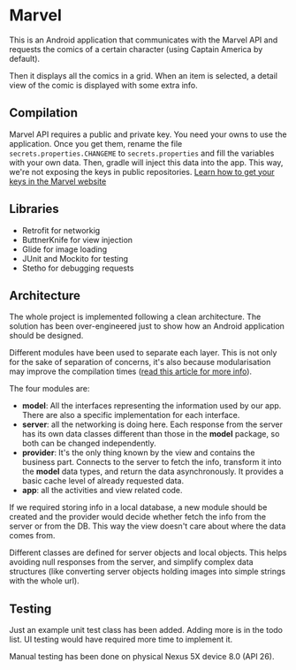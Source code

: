 # Marvel
This is an Android application that communicates with the Marvel API and requests the comics of a certain character (using Captain America by default).

Then it displays all the comics in a grid. When an item is selected, a detail view of the comic is displayed with some extra info.

## Compilation
Marvel API requires a public and private key. You need your owns to use the application. Once you get them, rename the file `secrets.properties.CHANGEME` to `secrets.properties` and fill the variables with your own data. Then, gradle will inject this data into the app. This way, we're not exposing the keys in public repositories. [Learn how to get your keys in the Marvel website](http://developer.marvel.com/documentation/authorization)

## Libraries
- Retrofit for networkig
- ButtnerKnife for view injection
- Glide for image loading
- JUnit and Mockito for testing
- Stetho for debugging requests

## Architecture
The whole project is implemented following a clean architecture. The solution has been over-engineered just to show how an Android application should be designed.

Different modules have been used to separate each layer. This is not only for the sake of separation of concerns, it's also because modularisation may improve the compilation times ([read this article for more info][modularisation]).

The four modules are:

- **model**: All the interfaces representing the information used by our app. There are also a specific implementation for each interface.
- **server**: all the networking is doing here. Each response from the server has its own data classes different than those in the **model** package, so both can be changed independently.
- **provider**: It's the only thing known by the view and contains the business part. Connects to the server to fetch the info, transform it into the **model** data types, and return the data asynchronously. It provides a basic cache level of already requested data.
- **app**: all the activities and view related code.

If we required storing info in a local database, a new module should be created and the provider would decide whether fetch the info from the server or from the DB. This way the view doesn't care about where the data comes from.

Different classes are defined for server objects and local objects. This helps avoiding null responses from the server, and simplify complex data structures (like converting server objects holding images into simple strings with the whole url).

## Testing
Just an example unit test class has been added. Adding more is in the todo list. UI testing would have required more time to implement it.

Manual testing has been done on physical Nexus 5X device 8.0 (API 26).

[modularisation]: https://medium.freecodecamp.org/how-modularisation-affects-build-time-of-an-android-application-43a984ce9968